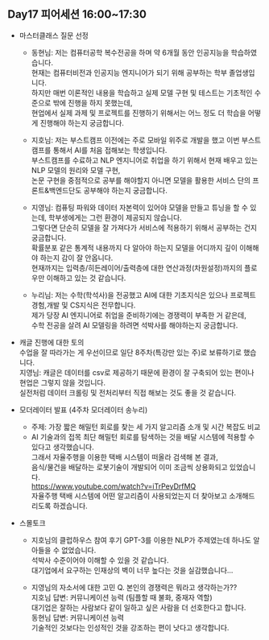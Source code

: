 ## Day17 피어세션 16:00~17:30

- 마스터클래스 질문 선정
    - 동현님: 저는 컴퓨터공학 복수전공을 하며 약 6개월 동안 인공지능을 학습하였습니다. \
            현재는 컴퓨터비전과 인공지능 엔지니어가 되기 위해 공부하는 학부 졸업생입니다. \
            하지만 매번 이론적인 내용을 학습하고 실제 모델 구현 및 테스트는 기초적인 수준으로 밖에 진행을 하지 못했는데, \
            현업에서 실제 과제 및 프로젝트를 진행하기 위해서는 어느 정도 더 학습을 어떻게 진행해야 하는지 궁금합니다.

    - 지호님: 저는 부스트캠프 이전에는 주로 모바일 위주로 개발을 했고 이번 부스트캠프를 통해서 AI를 처음 접해보는 학생입니다. \
            부스트캠프를 수료하고 NLP 엔지니어로 취업을 하기 위해서 현재 배우고 있는 NLP 모델의 원리와 모델 구현, \
            논문 구현을 중점적으로 공부를 해야할지 아니면 모델을 활용한 서비스 단의 프론트&백엔드단도 공부해야 하는지 궁금합니다.

    - 지영님: 컴퓨팅 파워와 데이터 자본력이 있어야 모델을 만들고 튜닝을 할 수 있는데, 학부생에게는 그런 환경이 제공되지 않습니다. \
            그렇다면 단순히 모델을 잘 가져다가 서비스에 적용하기 위해서 공부하는 건지 궁금합니다. \
            확률분포 같은 통계적 내용까지 다 알아야 하는지 모델을 어디까지 깊이 이해해야 하는지 감이 잘 안옵니다. \
            현재까지는 입력층/히든레이어/출력층에 대한 연산과정(차원설정)까지의 플로우만 이해하고 있는 것 같습니다.

    - 누리님: 저는 수학(학석사)을 전공했고 AI에 대한 기초지식은 있으나 프로젝트 경험,개발 및 CS지식은 전무합니다. \
            제가 당장 AI 엔지니어로 취업을 준비하기에는 경쟁력이 부족한 거 같은데, \
            수학 전공을 살려 AI 모델링을 하려면 석박사를 해야하는지 궁금합니다.


- 캐글 진행에 대한 토의 \
  수업을 잘 따라가는 게 우선이므로 일단 8주차(특강만 있는 주)로 보류하기로 했습니다. \
  지영님: 캐글은 데이터를 csv로 제공하기 때문에 환경이 잘 구축되어 있는 편이나 현업은 그렇지 않을 것입니다. \
        실전처럼 데이터 크롤링 및 전처리부터 직접 해보는 것도 좋을 것 같습니다.


- 모더레이터 발표 (4주차 모더레이터 송누리)
  - 주제: 가장 짧은 해밀턴 회로를 찾는 세 가지 알고리즘 소개 및 시간 복잡도 비교
  - AI 기술과의 접목
    최단 해밀턴 회로를 탐색하는 것을 배달 시스템에 적용할 수 있다고 생각했습니다. \
    그래서 자율주행을 이용한 택배 시스템이 떠올라 검색해 본 결과, \
    음식/물건을 배달하는 로봇기술이 개발되어 이미 조금씩 상용화되고 있었습니다. \
    https://www.youtube.com/watch?v=iTrPeyDrfMQ  \
    자율주행 택배 시스템에 어떤 알고리즘이 사용되었는지 더 찾아보고 소개해드리도록 하겠습니다.


- 스몰토크
    - 지호님의 클럽하우스 참여 후기
      GPT-3를 이용한 NLP가 주제였는데 하나도 알아들을 수 없었습니다. \
      석박사 수준이어야 이해할 수 있을 것 같습니다. \
      대기업에서 요구하는 인재상의 벽이 너무 높다는 것을 실감했습니다...
    
    - 지영님의 자소서에 대한 고민 
      Q. 본인의 경쟁력은 뭐라고 생각하는가?? \
      지호님 답변: 커뮤니케이션 능력 (팀플할 때 불화, 중재자 역할) \
                대기업은 잘하는 사람보다 같이 일하고 싶은 사람을 더 선호한다고 합니다. \
      동현님 답변: 커뮤니케이션 능력 \
                기술적인 것보다는 인성적인 것을 강조하는 편이 낫다고 생각합니다.
